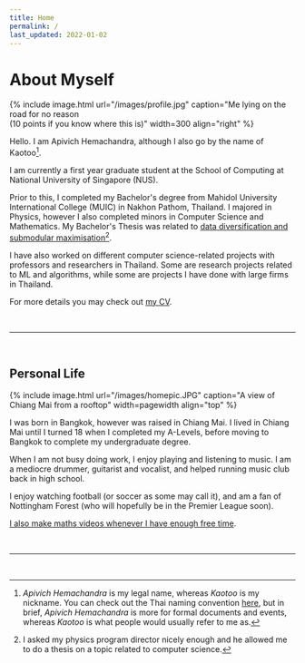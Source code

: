 ```yaml
---
title: Home
permalink: /
last_updated: 2022-01-02
---
```


# About Myself

{% include image.html url="/images/profile.jpg" caption="Me lying on the road for no reason <br> (10 points if you know where this is)" width=300 align="right" %}

Hello. I am Apivich Hemachandra, although I also go by the name of Kaotoo[^1].

I am currently a first year graduate student at the School of Computing at National University of Singapore (NUS).

Prior to this, I completed my Bachelor's degree from Mahidol University International College (MUIC) in Nakhon Pathom, Thailand. I majored in Physics, however I also completed minors in Computer Science and Mathematics. My Bachelor's Thesis was related to <a href="/projects/thesis">data diversification and submodular maximisation</a>[^2].

I have also worked on different computer science-related projects with professors and researchers in Thailand. Some are research projects related to ML and algorithms, while some are projects I have done with large firms in Thailand.

For more details you may check out <a href="/cv">my CV</a>.

<br/>

___

<br/>

## Personal Life

{% include image.html url="/images/homepic.JPG" caption="A view of Chiang Mai from a rooftop" width=pagewidth align="top" %}

I was born in Bangkok, however was raised in Chiang Mai. I lived in Chiang Mai until I turned 18 when I completed my A-Levels, before moving to Bangkok to complete my undergraduate degree.

When I am not busy doing work, I enjoy playing and listening to music. I am a mediocre drummer, guitarist and vocalist, and helped running music club back in high school.

I enjoy watching football (or soccer as some may call it), and am a fan of Nottingham Forest (who will hopefully be in the Premier League soon). 

<a href="/youtube">I also make maths videos whenever I have enough free time</a>.

<br/>

___

<br/>


[^1]: _Apivich Hemachandra_ is my legal name, whereas _Kaotoo_ is my nickname. You can check out the Thai naming convention <a href="(https://en.wikipedia.org/wiki/Thai_name)">here</a>, but in brief, _Apivich Hemachandra_ is more for formal documents and events, whereas _Kaotoo_ is what people would usually refer to me as.

[^2]: I asked my physics program director nicely enough and he allowed me to do a thesis on a topic related to computer science.
